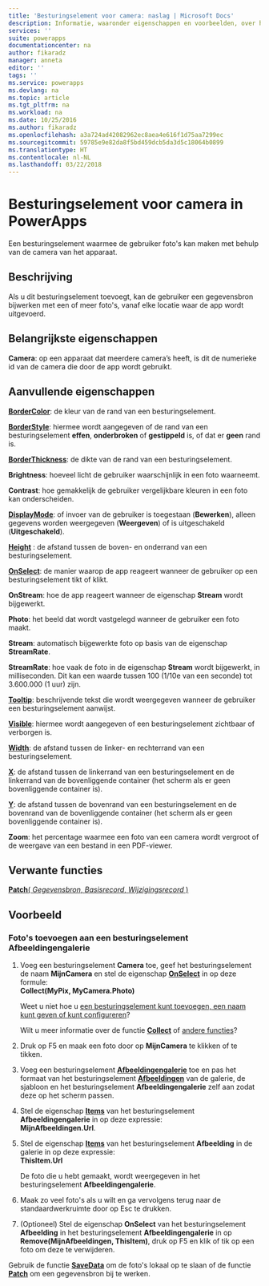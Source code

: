 ```yaml
---
title: 'Besturingselement voor camera: naslag | Microsoft Docs'
description: Informatie, waaronder eigenschappen en voorbeelden, over het besturingselement Camera
services: ''
suite: powerapps
documentationcenter: na
author: fikaradz
manager: anneta
editor: ''
tags: ''
ms.service: powerapps
ms.devlang: na
ms.topic: article
ms.tgt_pltfrm: na
ms.workload: na
ms.date: 10/25/2016
ms.author: fikaradz
ms.openlocfilehash: a3a724ad42082962ec8aea4e616f1d75aa7299ec
ms.sourcegitcommit: 59785e9e82da8f5bd459dcb5da3d5c18064b0899
ms.translationtype: HT
ms.contentlocale: nl-NL
ms.lasthandoff: 03/22/2018
---
```

# <a name="camera-control-in-powerapps"></a>Besturingselement voor camera in PowerApps
Een besturingselement waarmee de gebruiker foto's kan maken met behulp van de camera van het apparaat.

## <a name="description"></a>Beschrijving
Als u dit besturingselement toevoegt, kan de gebruiker een gegevensbron bijwerken met een of meer foto's, vanaf elke locatie waar de app wordt uitgevoerd.

## <a name="key-properties"></a>Belangrijkste eigenschappen
**Camera**: op een apparaat dat meerdere camera’s heeft, is dit de numerieke id van de camera die door de app wordt gebruikt.

## <a name="additional-properties"></a>Aanvullende eigenschappen
**[BorderColor](properties-color-border.md)**: de kleur van de rand van een besturingselement.

**[BorderStyle](properties-color-border.md)**: hiermee wordt aangegeven of de rand van een besturingselement **effen**, **onderbroken** of **gestippeld** is, of dat er **geen** rand is.

**[BorderThickness](properties-color-border.md)**: de dikte van de rand van een besturingselement.

**Brightness**: hoeveel licht de gebruiker waarschijnlijk in een foto waarneemt.

**Contrast**: hoe gemakkelijk de gebruiker vergelijkbare kleuren in een foto kan onderscheiden.

**[DisplayMode](properties-core.md)**: of invoer van de gebruiker is toegestaan (**Bewerken**), alleen gegevens worden weergegeven (**Weergeven**) of is uitgeschakeld (**Uitgeschakeld**).

**[Height](properties-size-location.md)** : de afstand tussen de boven- en onderrand van een besturingselement.

**[OnSelect](properties-core.md)**: de manier waarop de app reageert wanneer de gebruiker op een besturingselement tikt of klikt.

**OnStream**: hoe de app reageert wanneer de eigenschap **Stream** wordt bijgewerkt.

**Photo**: het beeld dat wordt vastgelegd wanneer de gebruiker een foto maakt.

**Stream**: automatisch bijgewerkte foto op basis van de eigenschap **StreamRate**.

**StreamRate**: hoe vaak de foto in de eigenschap **Stream** wordt bijgewerkt, in milliseconden.  Dit kan een waarde tussen 100 (1/10e van een seconde) tot 3.600.000 (1 uur) zijn.

**[Tooltip](properties-core.md)**: beschrijvende tekst die wordt weergegeven wanneer de gebruiker een besturingselement aanwijst.

**[Visible](properties-core.md)**: hiermee wordt aangegeven of een besturingselement zichtbaar of verborgen is.

**[Width](properties-size-location.md)**: de afstand tussen de linker- en rechterrand van een besturingselement.

**[X](properties-size-location.md)**: de afstand tussen de linkerrand van een besturingselement en de linkerrand van de bovenliggende container (het scherm als er geen bovenliggende container is).

**[Y](properties-size-location.md)**: de afstand tussen de bovenrand van een besturingselement en de bovenrand van de bovenliggende container (het scherm als er geen bovenliggende container is).

**Zoom**: het percentage waarmee een foto van een camera wordt vergroot of de weergave van een bestand in een PDF-viewer.

## <a name="related-functions"></a>Verwante functies
[**Patch**( *Gegevensbron*, *Basisrecord*, *Wijzigingsrecord* )](../functions/function-patch.md)

## <a name="example"></a>Voorbeeld
### <a name="add-photos-to-an-image-gallery-control"></a>Foto's toevoegen aan een besturingselement Afbeeldingengalerie
1. Voeg een besturingselement **Camera** toe, geef het besturingselement de naam **MijnCamera** en stel de eigenschap **[OnSelect](properties-core.md)** in op deze formule:<br>
   **Collect(MyPix, MyCamera.Photo)**
   
    Weet u niet hoe u [een besturingselement kunt toevoegen, een naam kunt geven of kunt configureren](../add-configure-controls.md)?
   
    Wilt u meer informatie over de functie **[Collect](../functions/function-clear-collect-clearcollect.md)** of [andere functies](../formula-reference.md)?
2. Druk op F5 en maak een foto door op **MijnCamera** te klikken of te tikken.
3. Voeg een besturingselement **[Afbeeldingengalerie](control-gallery.md)** toe en pas het formaat van het besturingselement **[Afbeeldingen](control-image.md)** van de galerie, de sjabloon en het besturingselement **Afbeeldingengalerie** zelf aan zodat deze op het scherm passen.
4. Stel de eigenschap **[Items](properties-core.md)** van het besturingselement **Afbeeldingengalerie** in op deze expressie:<br>**MijnAfbeeldingen.Url**.
5. Stel de eigenschap **[Items](properties-visual.md)** van het besturingselement **Afbeelding** in de galerie in op deze expressie:<br>
   **ThisItem.Url**
   
    De foto die u hebt gemaakt, wordt weergegeven in het besturingselement **Afbeeldingengalerie**.
6. Maak zo veel foto's als u wilt en ga vervolgens terug naar de standaardwerkruimte door op Esc te drukken.
7. (Optioneel) Stel de eigenschap **OnSelect** van het besturingselement **Afbeelding** in het besturingselement **Afbeeldingengalerie** in op **Remove(MijnAfbeeldingen, ThisItem)**, druk op F5 en klik of tik op een foto om deze te verwijderen.

Gebruik de functie **[SaveData](../functions/function-savedata-loaddata.md)** om de foto's lokaal op te slaan of de functie **[Patch](../functions/function-patch.md)** om een gegevensbron bij te werken.

